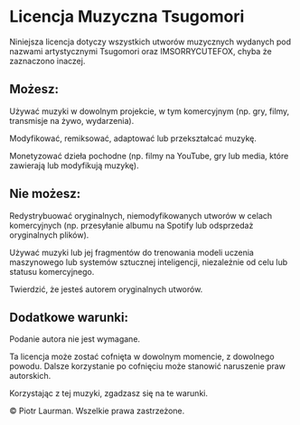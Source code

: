 # Licencja Muzyczna Tsugomori
Niniejsza licencja dotyczy wszystkich utworów muzycznych wydanych pod nazwami artystycznymi Tsugomori oraz IMSORRYCUTEFOX, chyba że zaznaczono inaczej.

## Możesz:

Używać muzyki w dowolnym projekcie, w tym komercyjnym (np. gry, filmy, transmisje na żywo, wydarzenia).

Modyfikować, remiksować, adaptować lub przekształcać muzykę.

Monetyzować dzieła pochodne (np. filmy na YouTube, gry lub media, które zawierają lub modyfikują muzykę).

## Nie możesz:

Redystrybuować oryginalnych, niemodyfikowanych utworów w celach komercyjnych (np. przesyłanie albumu na Spotify lub odsprzedaż oryginalnych plików).

Używać muzyki lub jej fragmentów do trenowania modeli uczenia maszynowego lub systemów sztucznej inteligencji, niezależnie od celu lub statusu komercyjnego.

Twierdzić, że jesteś autorem oryginalnych utworów.

## Dodatkowe warunki:

Podanie autora nie jest wymagane.

Ta licencja może zostać cofnięta w dowolnym momencie, z dowolnego powodu. Dalsze korzystanie po cofnięciu może stanowić naruszenie praw autorskich.

Korzystając z tej muzyki, zgadzasz się na te warunki.

© Piotr Laurman. Wszelkie prawa zastrzeżone.
